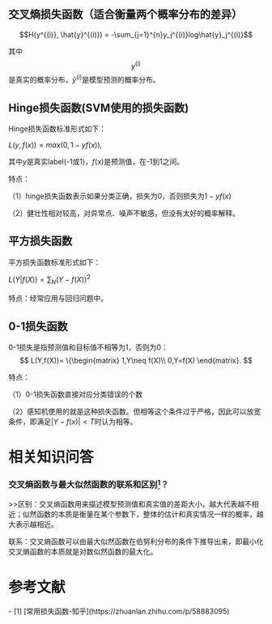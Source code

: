 ## 交叉熵损失函数（适合衡量两个概率分布的差异）

$$H(y^{(i)}, \hat{y}^{(i)}) = -\sum_{j=1}^{n}y_j^{(i)}log\hat{y}_j^{(i)}$$

其中$$y^{(i)}$$是真实的概率分布，$\hat{y}^{(i)}$是模型预测的概率分布。

## Hinge损失函数(SVM使用的损失函数)

Hinge损失函数标准形式如下：

$L(y,f(x))=max(0,1-yf(x))$,

其中$y$是真实label(-1或1)，$f(x)$是预测值，在-1到1之间。

特点：

（1）hinge损失函数表示如果分类正确，损失为0，否则损失为$1-yf(x)$

（2）健壮性相对较高，对异常点、噪声不敏感，但没有太好的概率解释。

## 平方损失函数

平方损失函数标准形式如下：

$L(Y|f(X))=\sum_{N}(Y-f(X))^2$

特点：经常应用与回归问题中。

## 0-1损失函数

0-1损失是指预测值和目标值不相等为1，否则为0：
$$
L(Y,f(X))= \{\begin{matrix}
1,Y\neq f(X)\\ 
0,Y=f(X)
\end{matrix}.
$$

特点：

（1）0-1损失函数直接对应分类错误的个数

（2）感知机使用的就是这种损失函数。但相等这个条件过于严格，因此可以放宽条件，即满足$|Y-f(x)|<T$时认为相等。

# 相关知识问答

### 交叉熵函数与最大似然函数的联系和区别[<sup>1</sup>](#refer-anchor-1)？

\>>区别：交叉熵函数用来描述模型预测值和真实值的差距大小，越大代表越不相近；似然函数的本质是衡量在某个参数下，整体的估计和真实情况一样的概率，越大表示越相近。

联系：交叉熵函数可以由最大似然函数在伯努利分布的条件下推导出来，即最小化交叉熵函数的本质就是对数似然函数的最大化。


# 参考文献

<div id="refer-anchor-1"></div>
- [1] [常用损失函数-知乎](https://zhuanlan.zhihu.com/p/58883095)

